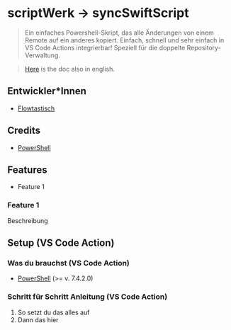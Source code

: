# scriptWerk -> syncSwiftScript

> Ein einfaches Powershell-Skript, das alle Änderungen von einem Remote auf ein anderes kopiert. Einfach, schnell und sehr einfach in VS Code Actions integrierbar! Speziell für die doppelte Repository-Verwaltung.

> [Here](https://github.com/ScriptWerkstatt/syncSwiftScript?tab=readme-ov-file) is the doc also in english.

## Entwickler*Innen

- [Flowtastisch](https://github.com/flowtastisch)

## Credits

- [PowerShell](https://github.com/PowerShell/PowerShell)

## Features

- Feature 1

### Feature 1

Beschreibung

## Setup (VS Code Action)

### Was du brauchst (VS Code Action)

- [PowerShell](https://github.com/PowerShell/PowerShell) (>= v. 7.4.2.0)

### Schritt für Schritt Anleitung (VS Code Action)

1. So setzt du das alles auf
2. Dann das hier